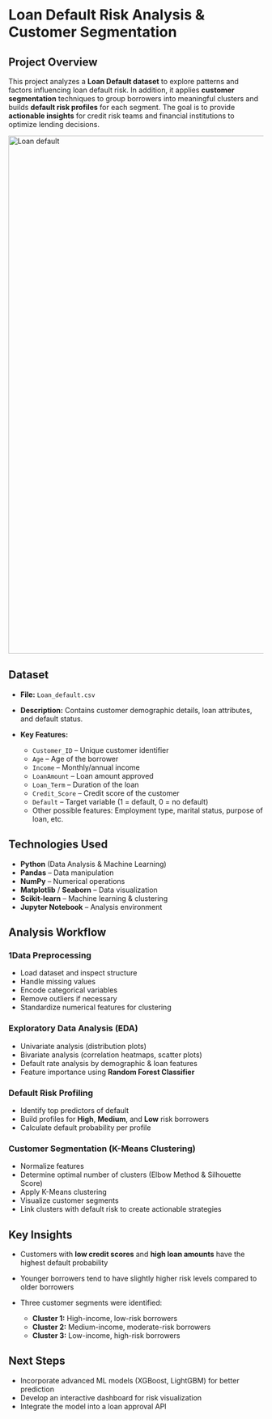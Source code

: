 # Loan Default Risk Analysis & Customer Segmentation

## Project Overview

This project analyzes a **Loan Default dataset** to explore patterns and factors influencing loan default risk.
In addition, it applies **customer segmentation** techniques to group borrowers into meaningful clusters and builds **default risk profiles** for each segment.
The goal is to provide **actionable insights** for credit risk teams and financial institutions to optimize lending decisions.

<img width="1024" height="1024" alt="Loan default" src="https://github.com/user-attachments/assets/b12b0d2d-c1e6-4b62-a3a6-ab9fed6a9a4e" />

## Dataset

* **File:** `Loan_default.csv`
* **Description:** Contains customer demographic details, loan attributes, and default status.
* **Key Features:**

  * `Customer_ID` – Unique customer identifier
  * `Age` – Age of the borrower
  * `Income` – Monthly/annual income
  * `LoanAmount` – Loan amount approved
  * `Loan_Term` – Duration of the loan
  * `Credit_Score` – Credit score of the customer
  * `Default` – Target variable (1 = default, 0 = no default)
  * Other possible features: Employment type, marital status, purpose of loan, etc.

## Technologies Used

* **Python** (Data Analysis & Machine Learning)
* **Pandas** – Data manipulation
* **NumPy** – Numerical operations
* **Matplotlib** / **Seaborn** – Data visualization
* **Scikit-learn** – Machine learning & clustering
* **Jupyter Notebook** – Analysis environment


## Analysis Workflow

### 1️Data Preprocessing

* Load dataset and inspect structure
* Handle missing values
* Encode categorical variables
* Remove outliers if necessary
* Standardize numerical features for clustering

### Exploratory Data Analysis (EDA)

* Univariate analysis (distribution plots)
* Bivariate analysis (correlation heatmaps, scatter plots)
* Default rate analysis by demographic & loan features
* Feature importance using **Random Forest Classifier**

### Default Risk Profiling

* Identify top predictors of default
* Build profiles for **High**, **Medium**, and **Low** risk borrowers
* Calculate default probability per profile

### Customer Segmentation (K-Means Clustering)

* Normalize features
* Determine optimal number of clusters (Elbow Method & Silhouette Score)
* Apply K-Means clustering
* Visualize customer segments
* Link clusters with default risk to create actionable strategies

## Key Insights 

* Customers with **low credit scores** and **high loan amounts** have the highest default probability
* Younger borrowers tend to have slightly higher risk levels compared to older borrowers
* Three customer segments were identified:

  * **Cluster 1:** High-income, low-risk borrowers
  * **Cluster 2:** Medium-income, moderate-risk borrowers
  * **Cluster 3:** Low-income, high-risk borrowers

## Next Steps

* Incorporate advanced ML models (XGBoost, LightGBM) for better prediction
* Develop an interactive dashboard for risk visualization
* Integrate the model into a loan approval API
